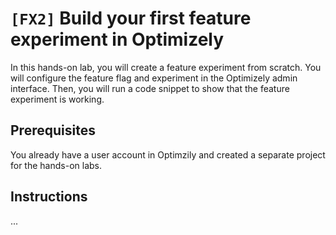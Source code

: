 # `[FX2]` Build your first feature experiment in Optimizely

In this hands-on lab, you will create a feature experiment from scratch. You will configure the feature flag and experiment in the Optimizely admin interface. Then, you will run a code snippet to show that the feature experiment is working.

## Prerequisites

You already have a user account in Optimzily and created a separate project for the hands-on labs.

## Instructions

...
